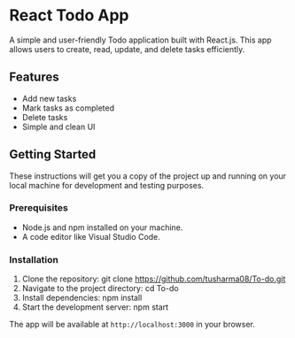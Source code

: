 # React Todo App

A simple and user-friendly Todo application built with React.js. This app allows users to create, read, update, and delete tasks efficiently.

## Features

- Add new tasks
- Mark tasks as completed
- Delete tasks
- Simple and clean UI

## Getting Started

These instructions will get you a copy of the project up and running on your local machine for development and testing purposes.

### Prerequisites

- Node.js and npm installed on your machine.
- A code editor like Visual Studio Code.

### Installation

1. Clone the repository:
git clone https://github.com/tusharma08/To-do.git
2. Navigate to the project directory:
cd To-do
3. Install dependencies:
npm install
4. Start the development server:
npm start

The app will be available at `http://localhost:3000` in your browser.
